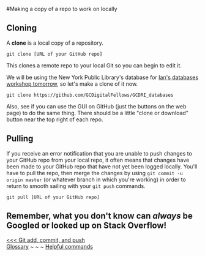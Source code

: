 #Making a copy of a repo to work on locally
## Cloning

A **clone** is a local copy of a repository.  

`git clone [URL of your GitHub repo]`

This clones a remote repo to your local Git so you can begin to edit it. 

We will be using the New York Public Library's database for [Ian's databases workshop tomorrow](https://github.com/GCDigitalFellows/GCDRI_databases), so let's make a clone of it now.

`git clone https://github.com/GCDigitalFellows/GCDRI_databases`

Also, see if you can use the GUI on GitHub (just the buttons on the web page) to do the same thing. There should be a little "clone or download" button near the top right of each repo. 

## Pulling

If you receive an error notification that you are unable to push changes to your GitHub repo from your local repo, it often means that changes have been made to your GitHub repo that have not yet been logged locally. You'll have to pull the repo, then merge the changes by using `git commit -u origin master` (or whatever branch in which you're working) in order to return to smooth sailing with your `git push` commands. 

`git pull [URL of your GitHub repo]`

Remember, what you don't know can _always_ be Googled or looked up on Stack Overflow!  
---
[<<< Git add, commit, and push](gitaction.md)  
[Glossary](glossary.md) ~ ~ ~ [Helpful commands](helpfulcommands.md)
